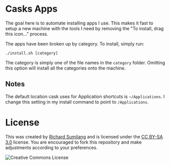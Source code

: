 # Casks Apps

The goal here is to automate installing apps I use. This makes it fast to setup
a new machine with the tools I need by removing the "To install, drag this icon..."
process.

The apps have been broken up by category. To install, simply run:

    ./install.sh [category]

The category is simply one of the file names in the `category` folder. Omitting
this option will install all the categories onto the machine.

## Notes

The default location cask uses for Application shortcuts is `~/Applications`. I
change this setting in my install command to point to `/Applications`.

# License

This was created by [Richard Sumilang](http://richardsumilang.com/) and is
licensed under the [CC BY-SA 3.0](http://creativecommons.org/licenses/by-sa/3.0/)
license. You are encouraged to fork this repository and make adjustments
according to your preferences.

![Creative Commons License](http://i.creativecommons.org/l/by-sa/3.0/88x31.png)
